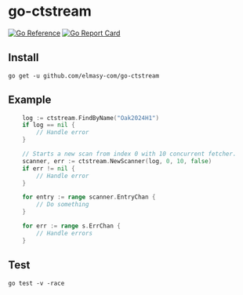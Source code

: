 # go-ctstream

[![Go Reference](https://pkg.go.dev/badge/github.com/elmasy-com/go-ctstream.svg)](https://pkg.go.dev/github.com/elmasy-com/go-ctstream)
[![Go Report Card](https://goreportcard.com/badge/github.com/elmasy-com/go-ctstream)](https://goreportcard.com/report/github.com/elmasy-com/go-ctstream)

## Install

```
go get -u github.com/elmasy-com/go-ctstream
```

## Example

```go
    log := ctstream.FindByName("Oak2024H1")
	if log == nil {
		// Handle error
	}

    // Starts a new scan from index 0 with 10 concurrent fetcher.
	scanner, err := ctstream.NewScanner(log, 0, 10, false)
	if err != nil {
		// Handle error
	}

	for entry := range scanner.EntryChan {
		// Do something
	}

	for err := range s.ErrChan {
		// Handle errors
	}
```

## Test

```
go test -v -race
```